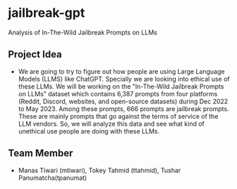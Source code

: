 # jailbreak-gpt
Analysis of In-The-Wild Jailbreak Prompts on LLMs

## Project Idea
- We are going to try to figure out how people are using Large Language Models (LLMS) like ChatGPT. Specially we are looking into ethical use of these LLMs. We will be working on the "In-The-Wild Jailbreak Prompts on LLMs" dataset which contains 6,387 prompts from four platforms (Reddit, Discord, websites, and open-source datasets) during Dec 2022 to May 2023. Among these prompts, 666 prompts are jailbreak prompts. These are mainly prompts that go against the terms of service of the LLM vendors. So, we will analyze this data and see what kind of unethical use people are doing with these LLMs.

## Team Member
- Manas Tiwari (mtiwari), Tokey Tahmid (ttahmid), Tushar Panumatcha(tpanumat)
